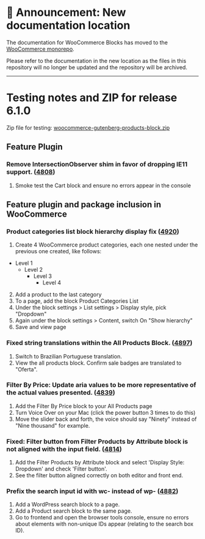 # 📣 Announcement: New documentation location

The documentation for WooCommerce Blocks has moved to the [WooCommerce monorepo](https://github.com/woocommerce/woocommerce/tree/trunk/plugins/woocommerce-blocks/docs/).

Please refer to the documentation in the new location as the files in this repository will no longer be updated and the repository will be archived.

---

# Testing notes and ZIP for release 6.1.0

Zip file for testing: [woocommerce-gutenberg-products-block.zip](https://github.com/woocommerce/woocommerce-gutenberg-products-block/files/7329441/woocommerce-gutenberg-products-block.zip)

## Feature Plugin

### Remove IntersectionObserver shim in favor of dropping IE11 support. ([4808](https://github.com/woocommerce/woocommerce-gutenberg-products-block/pull/4808))

1. Smoke test the Cart block and ensure no errors appear in the console

## Feature plugin and package inclusion in WooCommerce

### Product categories list block hierarchy display fix ([4920](https://github.com/woocommerce/woocommerce-gutenberg-products-block/pull/4920))

1. Create 4 WooCommerce product categories, each one nested under the previous one created, like follows:

-   Level 1
    -   Level 2
        -   Level 3
            -   Level 4

2. Add a product to the last category
3. To a page, add the block Product Categories List
4. Under the block settings > List settings > Display style, pick "Dropdown"
5. Again under the block settings > Content, switch On "Show hierarchy"
6. Save and view page

### Fixed string translations within the All Products Block. ([4897](https://github.com/woocommerce/woocommerce-gutenberg-products-block/pull/4897))

1. Switch to Brazilian Portuguese translation.
2. View the all products block. Confirm sale badges are translated to "Oferta".

### Filter By Price: Update aria values to be more representative of the actual values presented. ([4839](https://github.com/woocommerce/woocommerce-gutenberg-products-block/pull/4839))

1. Add the Filter By Price block to your All Products page
2. Turn Voice Over on your Mac (click the power button 3 times to do this)
3. Move the slider back and forth, the voice should say "Ninety" instead of "Nine thousand" for example.

### Fixed: Filter button from Filter Products by Attribute block is not aligned with the input field. ([4814](https://github.com/woocommerce/woocommerce-gutenberg-products-block/pull/4814))

1. Add the Filter Products by Attribute block and select 'Display Style: Dropdown' and check 'Filter button'.
2. See the filter button aligned correctly on both editor and front end.

### Prefix the search input id with wc- instead of wp- ([4882](https://github.com/woocommerce/woocommerce-gutenberg-products-block/pull/4882))

1. Add a WordPress search block to a page.
2. Add a Product search block to the same page.
3. Go to frontend and open the browser tools console, ensure no errors about elements with non-unique IDs appear (relating to the search box ID).
